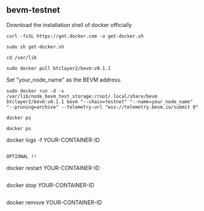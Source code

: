 ## bevm-testnet

Download the installation shell of docker officially

```
curl -fsSL https://get.docker.com -o get-docker.sh
```

```
sudo sh get-docker.sh
```

```
cd /var/lib
```

```
sudo docker pull btclayer2/bevm:v0.1.1
```

Set "your_node_name" as the BEVM address.
```
sudo docker run -d -v /var/lib/node_bevm_test_storage:/root/.local/share/bevm btclayer2/bevm:v0.1.1 bevm "--chain=testnet" "--name=your_node_name" "--pruning=archive" --telemetry-url "wss://telemetry.bevm.io/submit 0"
```

```
docker ps
```

```
docker ps
```

docker logs -f YOUR-CONTAINER-ID
```

OPTIONAL !!
```
docker restart YOUR-CONTAINER-ID
```

```
docker stop YOUR-CONTAINER-ID
```

```
docker remove YOUR-CONTAINER-ID
```
